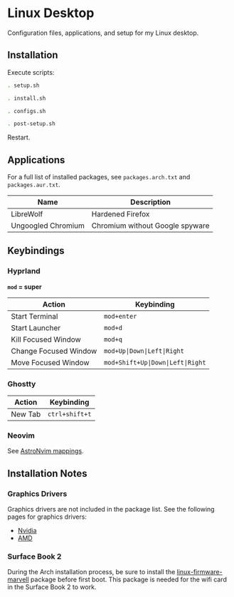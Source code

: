 # Linux Desktop

Configuration files, applications, and setup for my Linux desktop.

## Installation

Execute scripts:

```sh
. setup.sh
```

```sh
. install.sh
```

```sh
. configs.sh
```

```sh
. post-setup.sh
```

Restart.

## Applications

For a full list of installed packages, see `packages.arch.txt` and `packages.aur.txt`.

| Name | Description |
|------|-------------|
| LibreWolf | Hardened Firefox |
| Ungoogled Chromium | Chromium without Google spyware |

## Keybindings

### Hyprland

**`mod` = super**

| Action | Keybinding |
|--------|------------|
| Start Terminal | `mod+enter` |
| Start Launcher | `mod+d` |
| Kill Focused Window | `mod+q` |
| Change Focused Window | `mod+Up\|Down\|Left\|Right` |
| Move Focused Window | `mod+Shift+Up\|Down\|Left\|Right` |

### Ghostty

| Action                        | Keybinding          |
|-------------------------------|---------------------|
| New Tab                       | `ctrl+shift+t`      |

### Neovim

See [AstroNvim mappings](https://docs.astronvim.com/mappings).

## Installation Notes

### Graphics Drivers

Graphics drivers are not included in the package list. See the following pages for graphics drivers:

- [Nvidia](https://wiki.archlinux.org/title/NVIDIA)
- [AMD](https://wiki.archlinux.org/title/AMDGPU)

### Surface Book 2

During the Arch installation process, be sure to install the [linux-firmware-marvell](https://archlinux.org/packages/core/any/linux-firmware-marvell/) package before first boot. This package is needed for the wifi card in the Surface Book 2 to work.
